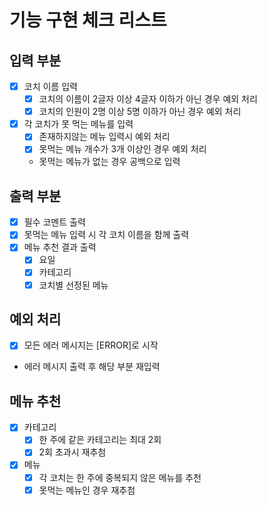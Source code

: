 # 기능 구현 체크 리스트

## 입력 부분

- [x] 코치 이름 입력
    - [x] 코치의 이름이 2글자 이상 4글자 이하가 아닌 경우 예외 처리
    - [x] 코치의 인원이 2명 이상 5명 이하가 아닌 경우 예외 처리
- [X] 각 코치가 못 먹는 메뉴를 입력
    - [x] 존재하지않는 메뉴 입력시 예외 처리
    - [X] 못먹는 메뉴 개수가 3개 이상인 경우 예외 처리
    - 못먹는 메뉴가 없는 경우 공백으로 입력

## 출력 부분

- [x] 필수 코멘트 출력
- [x] 못먹는 메뉴 입력 시 각 코치 이름을 함께 출력
- [x] 메뉴 추천 결과 출력
    - [x] 요일
    - [x] 카테고리
    - [x] 코치별 선정된 메뉴

## 예외 처리

- [x] 모든 에러 메시지는 [ERROR]로 시작
- 에러 메시지 출력 후 해당 부분 재입력

## 메뉴 추천

- [x] 카테고리
    - [x] 한 주에 같은 카테고리는 최대 2회
    - [x] 2회 초과시 재추첨
- [x] 메뉴
    - [x] 각 코치는 한 주에 중복되지 않은 메뉴를 추천
    - [x] 못먹는 메뉴인 경우 재추첨